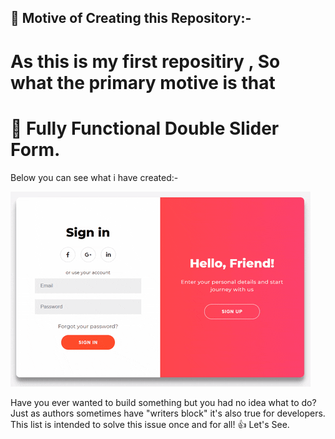 ## :thinking: Motive of Creating this Repository:-
# As this is my first repositiry , So what the primary motive is that 

# :ledger: Fully Functional Double Slider Form.

Below you can see what i have created:-

![App Ideas Image](./giphy.gif)

Have you ever wanted to build something but you had no idea what to do? Just as
authors sometimes have "writers block" it's also true for developers. This list is intended to solve this issue once and for all! 👍
Let's See.
